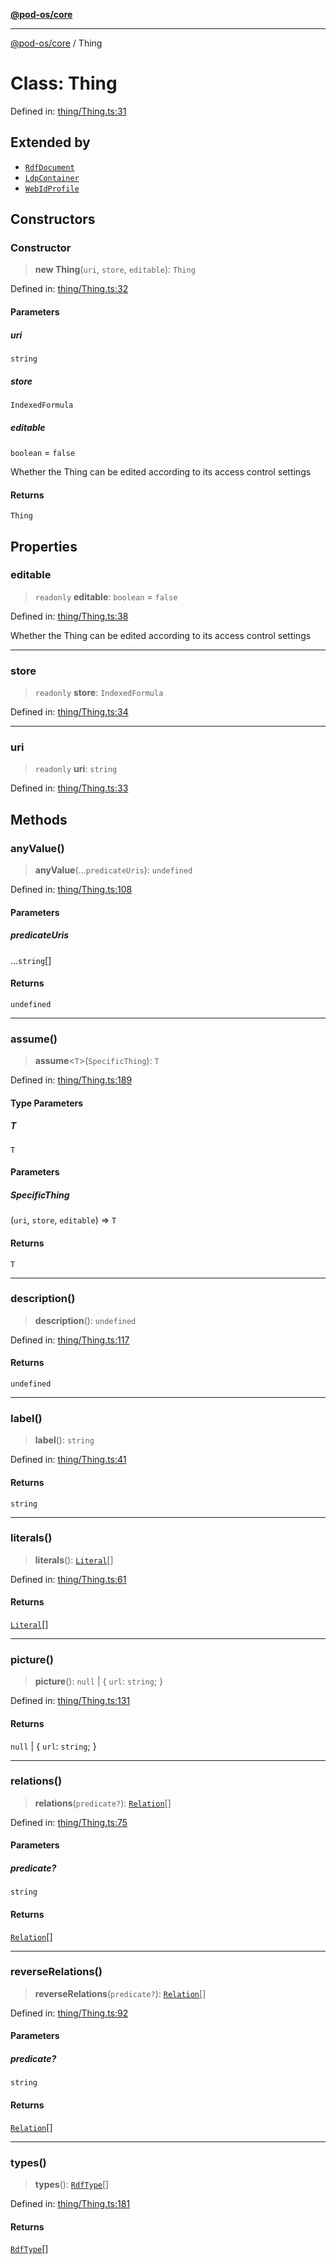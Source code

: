 [**@pod-os/core**](../README.md)

***

[@pod-os/core](../globals.md) / Thing

# Class: Thing

Defined in: [thing/Thing.ts:31](https://github.com/pod-os/PodOS/blob/1aecf6de76fa668e7779c8aad7b604e498d41244/core/src/thing/Thing.ts#L31)

## Extended by

- [`RdfDocument`](RdfDocument.md)
- [`LdpContainer`](LdpContainer.md)
- [`WebIdProfile`](WebIdProfile.md)

## Constructors

### Constructor

> **new Thing**(`uri`, `store`, `editable`): `Thing`

Defined in: [thing/Thing.ts:32](https://github.com/pod-os/PodOS/blob/1aecf6de76fa668e7779c8aad7b604e498d41244/core/src/thing/Thing.ts#L32)

#### Parameters

##### uri

`string`

##### store

`IndexedFormula`

##### editable

`boolean` = `false`

Whether the Thing can be edited according to its access control settings

#### Returns

`Thing`

## Properties

### editable

> `readonly` **editable**: `boolean` = `false`

Defined in: [thing/Thing.ts:38](https://github.com/pod-os/PodOS/blob/1aecf6de76fa668e7779c8aad7b604e498d41244/core/src/thing/Thing.ts#L38)

Whether the Thing can be edited according to its access control settings

***

### store

> `readonly` **store**: `IndexedFormula`

Defined in: [thing/Thing.ts:34](https://github.com/pod-os/PodOS/blob/1aecf6de76fa668e7779c8aad7b604e498d41244/core/src/thing/Thing.ts#L34)

***

### uri

> `readonly` **uri**: `string`

Defined in: [thing/Thing.ts:33](https://github.com/pod-os/PodOS/blob/1aecf6de76fa668e7779c8aad7b604e498d41244/core/src/thing/Thing.ts#L33)

## Methods

### anyValue()

> **anyValue**(...`predicateUris`): `undefined`

Defined in: [thing/Thing.ts:108](https://github.com/pod-os/PodOS/blob/1aecf6de76fa668e7779c8aad7b604e498d41244/core/src/thing/Thing.ts#L108)

#### Parameters

##### predicateUris

...`string`[]

#### Returns

`undefined`

***

### assume()

> **assume**\<`T`\>(`SpecificThing`): `T`

Defined in: [thing/Thing.ts:189](https://github.com/pod-os/PodOS/blob/1aecf6de76fa668e7779c8aad7b604e498d41244/core/src/thing/Thing.ts#L189)

#### Type Parameters

##### T

`T`

#### Parameters

##### SpecificThing

(`uri`, `store`, `editable`) => `T`

#### Returns

`T`

***

### description()

> **description**(): `undefined`

Defined in: [thing/Thing.ts:117](https://github.com/pod-os/PodOS/blob/1aecf6de76fa668e7779c8aad7b604e498d41244/core/src/thing/Thing.ts#L117)

#### Returns

`undefined`

***

### label()

> **label**(): `string`

Defined in: [thing/Thing.ts:41](https://github.com/pod-os/PodOS/blob/1aecf6de76fa668e7779c8aad7b604e498d41244/core/src/thing/Thing.ts#L41)

#### Returns

`string`

***

### literals()

> **literals**(): [`Literal`](../interfaces/Literal.md)[]

Defined in: [thing/Thing.ts:61](https://github.com/pod-os/PodOS/blob/1aecf6de76fa668e7779c8aad7b604e498d41244/core/src/thing/Thing.ts#L61)

#### Returns

[`Literal`](../interfaces/Literal.md)[]

***

### picture()

> **picture**(): `null` \| \{ `url`: `string`; \}

Defined in: [thing/Thing.ts:131](https://github.com/pod-os/PodOS/blob/1aecf6de76fa668e7779c8aad7b604e498d41244/core/src/thing/Thing.ts#L131)

#### Returns

`null` \| \{ `url`: `string`; \}

***

### relations()

> **relations**(`predicate?`): [`Relation`](../interfaces/Relation.md)[]

Defined in: [thing/Thing.ts:75](https://github.com/pod-os/PodOS/blob/1aecf6de76fa668e7779c8aad7b604e498d41244/core/src/thing/Thing.ts#L75)

#### Parameters

##### predicate?

`string`

#### Returns

[`Relation`](../interfaces/Relation.md)[]

***

### reverseRelations()

> **reverseRelations**(`predicate?`): [`Relation`](../interfaces/Relation.md)[]

Defined in: [thing/Thing.ts:92](https://github.com/pod-os/PodOS/blob/1aecf6de76fa668e7779c8aad7b604e498d41244/core/src/thing/Thing.ts#L92)

#### Parameters

##### predicate?

`string`

#### Returns

[`Relation`](../interfaces/Relation.md)[]

***

### types()

> **types**(): [`RdfType`](../interfaces/RdfType.md)[]

Defined in: [thing/Thing.ts:181](https://github.com/pod-os/PodOS/blob/1aecf6de76fa668e7779c8aad7b604e498d41244/core/src/thing/Thing.ts#L181)

#### Returns

[`RdfType`](../interfaces/RdfType.md)[]

